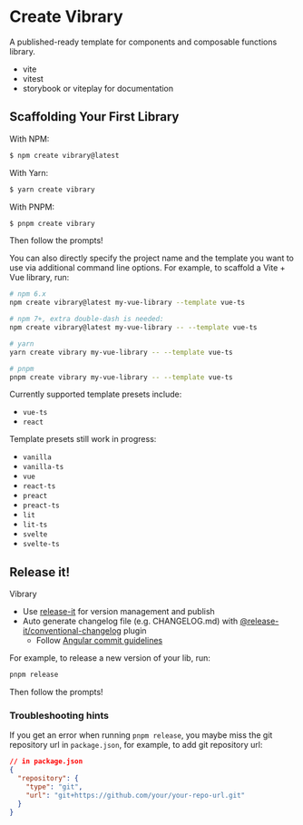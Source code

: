 # Create Vibrary

A published-ready template for components and composable functions library.

- vite
- vitest
- storybook or viteplay for documentation

## Scaffolding Your First Library

With NPM:

```bash
$ npm create vibrary@latest
```

With Yarn:

```bash
$ yarn create vibrary
```

With PNPM:

```bash
$ pnpm create vibrary
```

Then follow the prompts!

You can also directly specify the project name and the template you want to use via additional command line options. For example, to scaffold a Vite + Vue library, run:

```bash
# npm 6.x
npm create vibrary@latest my-vue-library --template vue-ts

# npm 7+, extra double-dash is needed:
npm create vibrary@latest my-vue-library -- --template vue-ts

# yarn
yarn create vibrary my-vue-library -- --template vue-ts

# pnpm
pnpm create vibrary my-vue-library -- --template vue-ts
```

Currently supported template presets include:

- `vue-ts`
- `react`

Template presets still work in progress:

- `vanilla`
- `vanilla-ts`
- `vue`
- `react-ts`
- `preact`
- `preact-ts`
- `lit`
- `lit-ts`
- `svelte`
- `svelte-ts`

## Release it!

Vibrary
- Use [release-it](https://github.com/release-it/release-it) for version management and publish 
- Auto generate changelog file (e.g. CHANGELOG.md) with [@release-it/conventional-changelog](https://github.com/release-it/conventional-changelog) plugin
  - Follow [Angular commit guidelines](https://github.com/angular/angular.js/blob/master/DEVELOPERS.md#commits)

For example, to release a new version of your lib,
run: 

```bash
pnpm release
```

Then follow the prompts!

### Troubleshooting hints

If you get an error when running `pnpm release`, you maybe miss the git repository url in `package.json`, for example, to add git repository url:

```json
// in package.json
{
  "repository": {
    "type": "git",
    "url": "git+https://github.com/your/your-repo-url.git"
  }
}
```
